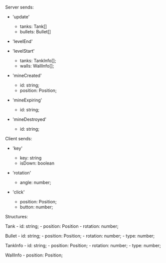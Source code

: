 Server sends:
- 'update'
    - tanks: Tank[]
    - bullets: Bullet[]

- 'levelEnd'

- 'levelStart'
    - tanks: TankInfo[];
    - walls: WallInfo[];

- 'mineCreated'
    - id: string;
    - position: Position;
- 'mineExpiring'
    - id: string;
- 'mineDestroyed'
    - id: string;

Client sends:
- 'key'
    - key: string
    - isDown: boolean

- 'rotation'
    - angle: number;

- 'click'
    - position: Position;
    - button: number;


Structures:

Tank
    - id: string;
    - position: Position
    - rotation: number;

Bullet
    - id: string;
    - position: Position;
    - rotation: number;
    - type: number;

TankInfo
    - id: string;
    - position: Position;
    - rotation: number;
    - type: number;

WallInfo
    - position: Position;